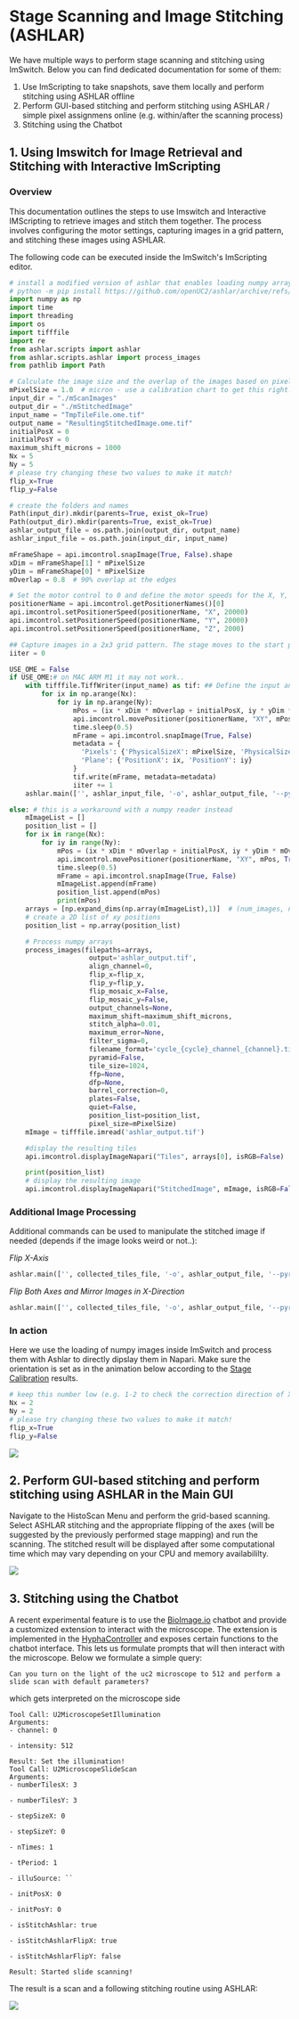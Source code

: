 # Stage Scanning and Image Stitching (ASHLAR)

We have multiple ways to perform stage scanning and stitching using ImSwitch. Below you can find dedicated documentation for some of them:

1. Use ImScripting to take snapshots, save them locally and perform stitching using ASHLAR offline
2. Perform GUI-based stitching and perform stitching using ASHLAR / simple pixel assignmens online (e.g. within/after the scanning process)
3. Stitching using the Chatbot

## 1. Using Imswitch for Image Retrieval and Stitching with Interactive ImScripting

### Overview
This documentation outlines the steps to use Imswitch and Interactive IMScripting to retrieve images and stitch them together. The process involves configuring the motor settings, capturing images in a grid pattern, and stitching these images using ASHLAR.

The following code can be executed inside the ImSwitch's ImScripting editor.

```python
# install a modified version of ashlar that enables loading numpy arrays directly without going through a file
# python -m pip install https://github.com/openUC2/ashlar/archive/refs/heads/master.zip
import numpy as np
import time
import threading
import os
import tifffile
import re
from ashlar.scripts import ashlar
from ashlar.scripts.ashlar import process_images
from pathlib import Path

# Calculate the image size and the overlap of the images based on pixel size and resolution.
mPixelSize = 1.0  # micron - use a calibration chart to get this right!
input_dir = "./mScanImages"
output_dir = "./mStitchedImage"
input_name = "TmpTileFile.ome.tif"
output_name = "ResultingStitchedImage.ome.tif"
initialPosX = 0
initialPosY = 0
maximum_shift_microns = 1000
Nx = 5
Ny = 5
# please try changing these two values to make it match!
flip_x=True
flip_y=False

# create the folders and names
Path(input_dir).mkdir(parents=True, exist_ok=True)
Path(output_dir).mkdir(parents=True, exist_ok=True)
ashlar_output_file = os.path.join(output_dir, output_name)
ashlar_input_file = os.path.join(input_dir, input_name)

mFrameShape = api.imcontrol.snapImage(True, False).shape
xDim = mFrameShape[1] * mPixelSize
yDim = mFrameShape[0] * mPixelSize
mOverlap = 0.8  # 90% overlap at the edges

# Set the motor control to 0 and define the motor speeds for the X, Y, and Z axes.
positionerName = api.imcontrol.getPositionerNames()[0]
api.imcontrol.setPositionerSpeed(positionerName, "X", 20000)
api.imcontrol.setPositionerSpeed(positionerName, "Y", 20000)
api.imcontrol.setPositionerSpeed(positionerName, "Z", 2000)

## Capture images in a 2x3 grid pattern. The stage moves to the start position and captures images at each step. Each image is saved with coordinates as the filename.
iiter = 0

USE_OME = False
if USE_OME:# on MAC ARM M1 it may not work..
    with tifffile.TiffWriter(input_name) as tif: ## Define the input and output directories, and the pixel size. Open a new TIFF file to write the collected tiles, read each image, extract the position from the filename, prepare metadata, and write the image with metadata into the TIFF file. Finally, use ASHLAR to stitch the images together.
        for ix in np.arange(Nx):
            for iy in np.arange(Ny):
                mPos = (ix * xDim * mOverlap + initialPosX, iy * yDim * mOverlap + initialPosY)
                api.imcontrol.movePositioner(positionerName, "XY", mPos, True, True)
                time.sleep(0.5)
                mFrame = api.imcontrol.snapImage(True, False)
                metadata = {
				  'Pixels': {'PhysicalSizeX': mPixelSize, 'PhysicalSizeXUnit': 'm', 'PhysicalSizeY': mPixelSize, 'PhysicalSizeYUnit': 'm'},
				  'Plane': {'PositionX': ix, 'PositionY': iy}
			 	}
                tif.write(mFrame, metadata=metadata)
                iiter += 1
    ashlar.main(['', ashlar_input_file, '-o', ashlar_output_file, '--pyramid', '-m%s' % maximum_shift_microns, "-flip_x", flip_x, "-flip_y", flip_y])

else: # this is a workaround with a numpy reader instead
	mImageList = []
	position_list = []
	for ix in range(Nx):
		for iy in range(Ny):
			mPos = (ix * xDim * mOverlap + initialPosX, iy * yDim * mOverlap + initialPosY)
			api.imcontrol.movePositioner(positionerName, "XY", mPos, True, True)
			time.sleep(0.5)
			mFrame = api.imcontrol.snapImage(True, False)
			mImageList.append(mFrame)
			position_list.append(mPos)
			print(mPos)
	arrays = [np.expand_dims(np.array(mImageList),1)]  # (num_images, num_channels, height, width)
	# create a 2D list of xy positions
	position_list = np.array(position_list)

	# Process numpy arrays
	process_images(filepaths=arrays,
					output='ashlar_output.tif',
					align_channel=0,
					flip_x=flip_x,
					flip_y=flip_y,
					flip_mosaic_x=False,
					flip_mosaic_y=False,
					output_channels=None,
					maximum_shift=maximum_shift_microns,
					stitch_alpha=0.01,
					maximum_error=None,
					filter_sigma=0,
					filename_format='cycle_{cycle}_channel_{channel}.tif',
					pyramid=False,
					tile_size=1024,
					ffp=None,
					dfp=None,
					barrel_correction=0,
					plates=False,
					quiet=False,
					position_list=position_list,
					pixel_size=mPixelSize)
	mImage = tifffile.imread('ashlar_output.tif')

	#display the resulting tiles
	api.imcontrol.displayImageNapari("Tiles", arrays[0], isRGB=False)

	print(position_list)
	# display the resulting image
	api.imcontrol.displayImageNapari("StitchedImage", mImage, isRGB=False)
```

### Additional Image Processing
Additional commands can be used to manipulate the stitched image if needed (depends if the image looks weird or not..):

*Flip X-Axis*
```python
ashlar.main(['', collected_tiles_file, '-o', ashlar_output_file, '--pyramid', '-m%s' % maximum_shift_microns, "--flip-x"])
```

*Flip Both Axes and Mirror Images in X-Direction*
```python
ashlar.main(['', collected_tiles_file, '-o', ashlar_output_file, '--pyramid', '-m%s' % maximum_shift_microns, "--flip-mosaic-x"])
```

### In action

Here we use the loading of numpy images inside ImSwitch and process them with Ashlar to directly dipslay them in Napari.
Make sure the orientation is set as in the animation below according to the [Stage Calibration](02_Investigator/02_XYZMicroscope/StageCalibration.md) results.

```py
# keep this number low (e.g. 1-2 to check the correction direction of X/Y)
Nx = 2
Ny = 2
# please try changing these two values to make it match!
flip_x=True
flip_y=False
```

![](./IMAGES/stagemapping/ASHLARWalkthrough.gif)


## 2. Perform GUI-based stitching and perform stitching using ASHLAR in the Main GUI

Navigate to the HistoScan Menu and perform the grid-based scanning. Select ASHLAR stitching and the appropriate flipping of the axes (will be suggested by the previously performed stage mapping) and run the scanning. The stitched result will be displayed after some computational time which may vary depending on your CPU and memory availabililty.

![](./images/stagemapping/ASHLARStitching.gif)


## 3. Stitching using the Chatbot

A recent experimental feature is to use the [BioImage.io](https://bioimage.io/#/) chatbot and provide a customized extension to interact with the microscope. The extension is implemented in the [HyphaController](https://github.com/openUC2/ImSwitch/blob/master/imswitch/imcontrol/controller/controllers/HyphaController.py) and exposes certain functions to the chatbot interface. This lets us formulate prompts that will then interact with the microscope. Below we formulate a simple query:

```
Can you turn on the light of the uc2 microscope to 512 and perform a slide scan with default parameters?
```

which gets interpreted on the microscope side

```
Tool Call: U2MicroscopeSetIllumination
Arguments:
- channel: 0

- intensity: 512

Result: Set the illumination!
Tool Call: U2MicroscopeSlideScan
Arguments:
- numberTilesX: 3

- numberTilesY: 3

- stepSizeX: 0

- stepSizeY: 0

- nTimes: 1

- tPeriod: 1

- illuSource: ``

- initPosX: 0

- initPosY: 0

- isStitchAshlar: true

- isStitchAshlarFlipX: true

- isStitchAshlarFlipY: false

Result: Started slide scanning!
```

The result is a scan and a following stitching routine using ASHLAR:

![](./IMAGES/stagemapping/ASHLARStageScanningChatGPT.gif)
